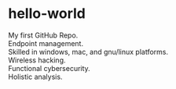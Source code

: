 # hello-world
My first GitHub Repo.              
Endpoint management.                   
Skilled in windows, mac, and gnu/linux platforms.         
Wireless hacking.           
Functional cybersecurity.                             
Holistic analysis.
